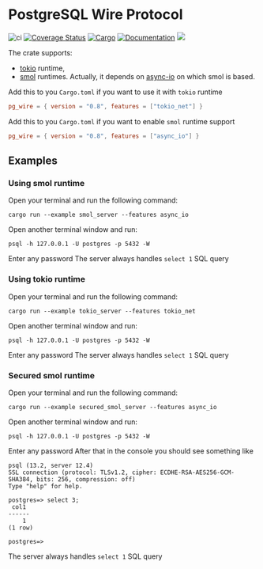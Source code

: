 # PostgreSQL Wire Protocol

![ci](https://github.com/alex-dukhno/pg_wire/workflows/ci/badge.svg)
[![Coverage Status](https://coveralls.io/repos/github/alex-dukhno/pg_wire/badge.svg?branch=main)](https://coveralls.io/github/alex-dukhno/pg_wire?branch=main)
[![Cargo](https://img.shields.io/crates/v/pg_wire.svg)](https://crates.io/crates/pg_wire)
[![Documentation](https://docs.rs/pg_wire/badge.svg)](https://docs.rs/pg_wire)
<a href="https://discord.gg/PUcTcfU"><img src="https://img.shields.io/discord/509773073294295082.svg?logo=discord"></a>

The crate supports:
 * [tokio](https://tokio.rs) runtime,
 * [smol](https://github.com/smol-rs/smol) runtimes. Actually, it depends on [async-io](https://github.com/smol-rs/async-io) on which smol is based.

Add this to you `Cargo.toml` if you want to use it with `tokio` runtime
```toml
pg_wire = { version = "0.8", features = ["tokio_net"] }
```

Add this to you `Cargo.toml` if you want to enable `smol` runtime support
```toml
pg_wire = { version = "0.8", features = ["async_io"] }
```

## Examples

### Using smol runtime

Open your terminal and run the following command: 
```shell
cargo run --example smol_server --features async_io
```
Open another terminal window and run:
```shell
psql -h 127.0.0.1 -U postgres -p 5432 -W
```
Enter any password
The server always handles `select 1` SQL query

### Using tokio runtime

Open your terminal and run the following command:
```shell
cargo run --example tokio_server --features tokio_net
```
Open another terminal window and run:
```shell
psql -h 127.0.0.1 -U postgres -p 5432 -W
```
Enter any password
The server always handles `select 1` SQL query

### Secured smol runtime

Open your terminal and run the following command:
```shell
cargo run --example secured_smol_server --features async_io
```
Open another terminal window and run:
```shell
psql -h 127.0.0.1 -U postgres -p 5432 -W
```
Enter any password
After that in the console you should see something like
```shell
psql (13.2, server 12.4)
SSL connection (protocol: TLSv1.2, cipher: ECDHE-RSA-AES256-GCM-SHA384, bits: 256, compression: off)
Type "help" for help.

postgres=> select 3;
 col1
------
    1
(1 row)

postgres=>
```

The server always handles `select 1` SQL query
